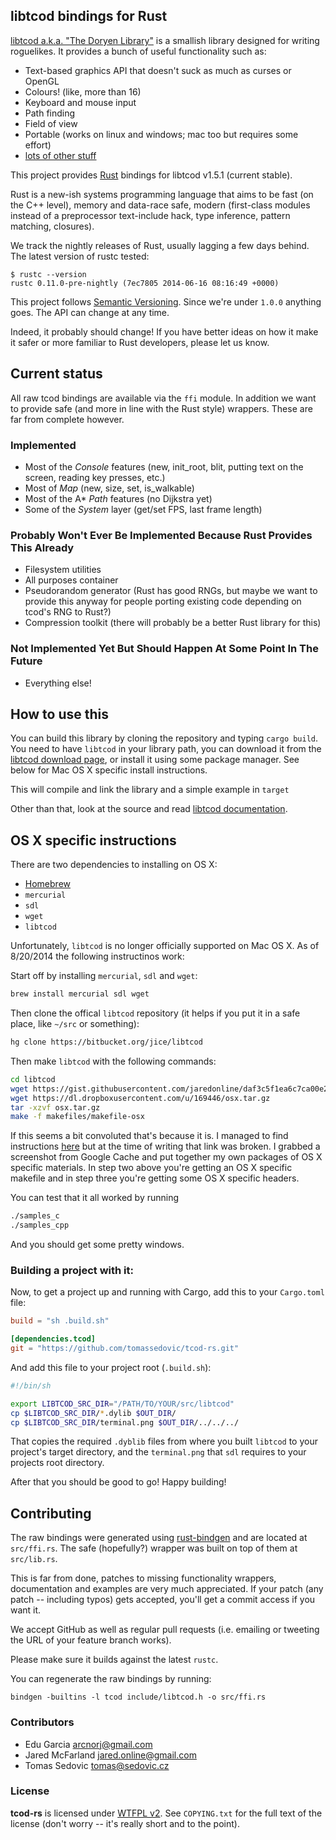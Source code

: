 libtcod bindings for Rust
-------------------------

[libtcod a.k.a. "The Doryen Library"](http://doryen.eptalys.net/libtcod/) is a
smallish library designed for writing roguelikes. It provides a bunch of useful
functionality such as:

* Text-based graphics API that doesn't suck as much as curses or OpenGL
* Colours! (like, more than 16)
* Keyboard and mouse input
* Path finding
* Field of view
* Portable (works on linux and windows; mac too but requires some effort)
* [lots of other stuff](http://doryen.eptalys.net/libtcod/features/)


This project provides [Rust](http://www.rust-lang.org/) bindings for libtcod
v1.5.1 (current stable).

Rust is a new-ish systems programming language that aims to be fast (on the C++
level), memory and data-race safe, modern (first-class modules instead of a
preprocessor text-include hack, type inference, pattern matching, closures).

We track the nightly releases of Rust, usually lagging a few days behind. The
latest version of rustc tested:

    $ rustc --version
    rustc 0.11.0-pre-nightly (7ec7805 2014-06-16 08:16:49 +0000)

This project follows [Semantic Versioning](http://semver.org/). Since we're
under `1.0.0` anything goes. The API can change at any time.

Indeed, it probably should change! If you have better ideas on how it make it
safer or more familiar to Rust developers, please let us know.


Current status
--------------

All raw tcod bindings are available via the `ffi` module. In addition we want to
provide safe (and more in line with the Rust style) wrappers. These are far from
complete however.

### Implemented

* Most of the _Console_ features (new, init_root, blit, putting text on the
  screen, reading key presses, etc.)
* Most of _Map_ (new, size, set, is_walkable)
* Most of the A* _Path_ features (no Dijkstra yet)
* Some of the _System_ layer (get/set FPS, last frame length)

### Probably Won't Ever Be Implemented Because Rust Provides This Already
* Filesystem utilities
* All purposes container
* Pseudorandom generator (Rust has good RNGs, but maybe we want to provide this
  anyway for people porting existing code depending on tcod's RNG to Rust?)
* Compression toolkit (there will probably be a better Rust library for this)

### Not Implemented Yet But Should Happen At Some Point In The Future
* Everything else!


How to use this
---------------

You can build this library by cloning the repository and typing `cargo build`. You need to have `libtcod` in your library path, you can
download it from the [libtcod download page](http://doryen.eptalys.net/libtcod/download/), or install it using some package manager. See below for Mac OS X specific install instructions.

This will compile and link the library and a simple example in `target`

Other than that, look at the source and read
[libtcod documentation](http://doryen.eptalys.net/data/libtcod/doc/1.5.1/index2.html?c=true&cpp=true&cs=true&py=true&lua=true).

## OS X specific instructions

There are two dependencies to installing on OS X:
 * [Homebrew](http://brew.sh/)
 * `mercurial`
 * `sdl`
 * `wget`
 * `libtcod`

Unfortunately, `libtcod` is no longer officially supported on Mac OS X. As of 8/20/2014 the following instructinos work:

Start off by installing `mercurial`, `sdl` and `wget`:

```sh
brew install mercurial sdl wget
```

Then clone the offical `libtcod` repository (it helps if you put it in a safe place, like `~/src` or something):

```sh
hg clone https://bitbucket.org/jice/libtcod
```

Then make `libtcod` with the following commands:

 ```sh
cd libtcod
wget https://gist.githubusercontent.com/jaredonline/daf3c5f1ea6c7ca00e29/raw/ae91b3e47bf0de5b772eff882e477d8144cfbaf8/makefile-osx > makefiles/makefile-osx
wget https://dl.dropboxusercontent.com/u/169446/osx.tar.gz
tar -xzvf osx.tar.gz
make -f makefiles/makefile-osx
```

If this seems a bit convoluted that's because it is. I managed to find instructions [here](http://zackhovatter.com/gamedev/2013/11/26/building-libtcod-on-os-x-mavericks.html) but at the time of writing that link was broken. I grabbed a screenshot from Google Cache and put together my own packages of OS X specific materials. In step two above you're getting an OS X specific makefile and in step three you're getting some OS X specific headers.

You can test that it all worked by running

```sh
./samples_c
./samples_cpp
```

And you should get some pretty windows.

### Building a project with it:

Now, to get a project up and running with Cargo, add this to your `Cargo.toml` file:

```toml
build = "sh .build.sh"

[dependencies.tcod]
git = "https://github.com/tomassedovic/tcod-rs.git"
```

And add this file to your project root (`.build.sh`):

```sh
#!/bin/sh

export LIBTCOD_SRC_DIR="/PATH/TO/YOUR/src/libtcod"
cp $LIBTCOD_SRC_DIR/*.dylib $OUT_DIR/
cp $LIBTCOD_SRC_DIR/terminal.png $OUT_DIR/../../../
```

That copies the required `.dyblib` files from where you built `libtcod` to your project's target directory, and the `terminal.png` that `sdl` requires to your projects root directory.

After that you should be good to go! Happy building!

Contributing
------------

The raw bindings were generated using
[rust-bindgen](https://github.com/crabtw/rust-bindgen) and are located at
`src/ffi.rs`. The safe (hopefully?) wrapper was built on top of them at
`src/lib.rs`.

This is far from done, patches to missing functionality wrappers, documentation
and examples are very much appreciated. If your patch (any patch -- including
typos) gets accepted, you'll get a commit access if you want it.

We accept GitHub as well as regular pull requests (i.e. emailing or tweeting the
URL of your feature branch works).

Please make sure it builds against the latest `rustc`.

You can regenerate the raw bindings by running:

    bindgen -builtins -l tcod include/libtcod.h -o src/ffi.rs


### Contributors

* Edu Garcia <arcnorj@gmail.com>
* Jared McFarland <jared.online@gmail.com>
* Tomas Sedovic <tomas@sedovic.cz>


### License

**tcod-rs** is licensed under [WTFPL v2](http://www.wtfpl.net/txt/copying/). See
`COPYING.txt` for the full text of the license (don't worry -- it's really
short and to the point).
